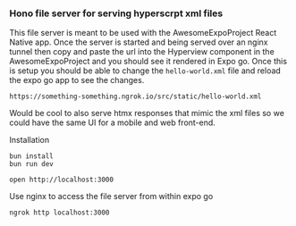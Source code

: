 ### Hono file server for serving hyperscrpt xml files

This file server is meant to be used with the AwesomeExpoProject React Native app.
Once the server is started and being served over an nginx tunnel then copy and paste the url into the Hyperview component in the AwesomeExpoProject and you should see it rendered in Expo go. Once this is setup you should be able to change the `hello-world.xml` file and reload the expo go app to see the changes.

```
https://something-something.ngrok.io/src/static/hello-world.xml
```

Would be cool to also serve htmx responses that mimic the xml files
so we could have the same UI for a mobile and web front-end.

Installation

```
bun install
bun run dev
```

```
open http://localhost:3000
```

Use nginx to access the file server from within expo go

```
ngrok http localhost:3000
```
